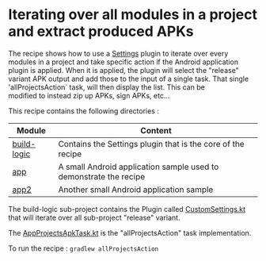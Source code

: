 # Iterating over all modules in a project and extract produced APKs

The recipe shows how to use a [Settings](https://docs.gradle.org/current/dsl/org.gradle.api.initialization.Settings.html) plugin to iterate over every modules in a project 
and take specific action if the Android application plugin is applied.
When it is applied, the plugin will select the "release" variant APK output and add those to the input of a 
single task. That single 'allProjectsAction` task, will then display the list. This can be  
modified to instead zip up APKs, sign APKs, etc...

This recipe contains the following directories : 

| Module                     | Content                                                           |
|----------------------------|-------------------------------------------------------------------|
| [build-logic](build-logic) | Contains the Settings plugin that is the core of the recipe       |
| [app](app)                 | A small Android application sample used to demonstrate the recipe |
| [app2](app2)               | Another small Android application sample                          |


The build-logic sub-project contains the Plugin called [CustomSettings.kt](build-logic/plugins/src/main/kotlin/CustomSettings.kt) that will
iterate over all sub-project "release" variant.

The [AppProjectsApkTask.kt](build-logic/plugins/src/main/kotlin/AllProjectsApkTask.kt) is the "allProjectsAction" task implementation.

To run the recipe : `gradlew allProjectsAction`



